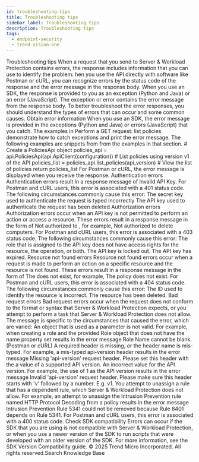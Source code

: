 ```yaml
---
id: troubleshooting-tips
title: Troubleshooting tips
sidebar_label: Troubleshooting tips
description: Troubleshooting tips
tags:
  - endpoint-security
  - trend-vision-one
---
```


 Troubleshooting tips When a request that you send to Server & Workload Protection contains errors, the response includes information that you can use to identify the problem: hen you use the API directly with software like Postman or cURL, you can recognize errors by the status code of the response and the error message in the response body. When you use an SDK, the response is provided to you as an exception (Python and Java) or an error (JavaScript). The exception or error contains the error message from the response body. To better troubleshoot the error responses, you should understand the types of errors that can occur and some common causes. Obtain error information When you use an SDK, the error message is provided in the exceptions (Python and Java) or errors (JavaScript) that you catch. The examples in Perform a GET request: list policies demonstrate how to catch exceptions and print the error message. The following examples are snippets from from the examples in that section. # Create a PoliciesApi object policies_api = api.PoliciesApi(api.ApiClient(configuration)) # List policies using version v1 of the API policies_list = policies_api.list_policies(api_version) # View the list of policies return policies_list For Postman or cURL, the error message is displayed when you receive the response. Authentication errors Authentication errors result in a response message of Invalid API Key. For Postman and cURL users, this error is associated with a 401 status code. The following circumstances commonly cause this error: The secret key used to authenticate the request is typed incorrectly The API key used to authenticate the request has been deleted Authorization errors Authorization errors occur when an API key is not permitted to perform an action or access a resource. These errors result in a response message in the form of Not authorized to <action> <resource type>, for example, Not authorized to delete computers. For Postman and cURL users, this error is associated with a 403 status code. The following circumstances commonly cause this error: The role that is assigned to the API key does not have access rights for the resource, the operation, or both. The API key is locked out. The API key has expired. Resource not found errors Resource not found errors occur when a request is made to perform an action on a specific resource and the resource is not found. These errors result in a response message in the form of The <resource> does not exist, for example, The policy does not exist. For Postman and cURL users, this error is associated with a 404 status code. The following circumstances commonly cause this error: The ID used to identify the resource is incorrect. The resource has been deleted. Bad request errors Bad request errors occur when the request does not conform to the format or syntax that Server & Workload Protection expects, or you attempt to perform a task that Server & Workload Protection does not allow. The message is specific to the circumstances that caused the error, which are varied: An object that is used as a parameter is not valid. For example, when creating a role and the provided Role object that does not have the name property set results in the error message Role Name cannot be blank. (Postman or cURL) A required header is missing, or the header name is mis-typed. For example, a mis-typed api-version header results in the error message Missing 'api-version' request header. Please set this header with the a value of a supported API version. An incorrect value for the API version. For example, the use of 1 as the API version results in the error message Invalid 'api-version' request header. Please make sure this header starts with 'v' followed by a number. E.g. v1. You attempt to unassign a rule that has a dependent rule, which Server & Workload Protection does not allow. For example, an attempt to unassign the Intrusion Prevention rule named HTTP Protocol Decoding from a policy results in the error message Intrusion Prevention Rule 5341 could not be removed because Rule 8401 depends on Rule 5341. For Postman and cURL users, this error is associated with a 400 status code. Check SDK compatibility Errors can occur if the SDK that you are using is not compatible with Server & Workload Protection, or when you use a newer version of the SDK to run scripts that were developed with an older version of the SDK. For more information, see the SDK Version Compatibility guide. © 2025 Trend Micro Incorporated. All rights reserved.Search Knowledge Base